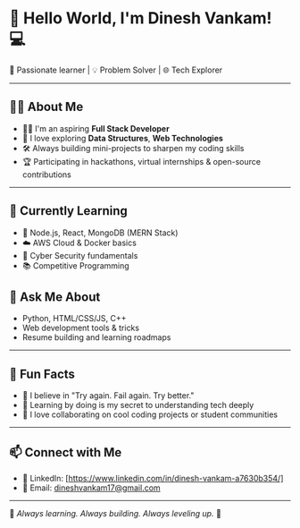 

# 👋 Hello World, I'm Dinesh Vankam! 💻

🚀 Passionate learner | 💡 Problem Solver | 🌐 Tech Explorer  

---

## 👨‍💻 About Me
- 👨‍🎓 I'm an aspiring **Full Stack Developer** 
- 🧠 I love exploring **Data Structures**, **Web Technologies**
- 🛠️ Always building mini-projects to sharpen my coding skills
- 🏆 Participating in hackathons, virtual internships & open-source contributions

---

## 🌱 Currently Learning
- 🔧 Node.js, React, MongoDB (MERN Stack)
- ☁️ AWS Cloud & Docker basics  
- 🔐 Cyber Security fundamentals
- 📚 Competitive Programming 



## 💬 Ask Me About
- Python, HTML/CSS/JS, C++
- Web development tools & tricks
- Resume building and learning roadmaps

---

## 🌟 Fun Facts
- 🎯 I believe in "Try again. Fail again. Try better."
- 🧩 Learning by doing is my secret to understanding tech deeply
- 🤝 I love collaborating on cool coding projects or student communities
   
---

## 📫 Connect with Me
- 💼 LinkedIn: [https://www.linkedin.com/in/dinesh-vankam-a7630b354/]
- 📧 Email: dineshvankam17@gmail.com

---

🔁 *Always learning. Always building. Always  leveling up.* 🔁

